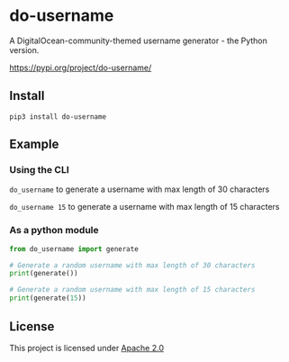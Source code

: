 # do-username

A DigitalOcean-community-themed username generator - the Python version.

https://pypi.org/project/do-username/

## Install

`pip3 install do-username`

## Example

### Using the CLI

`do_username` to generate a username with max length of 30 characters

`do_username 15` to generate a username with max length of 15 characters

### As a python module

```python
from do_username import generate

# Generate a random username with max length of 30 characters
print(generate())

# Generate a random username with max length of 15 characters
print(generate(15))
```

## License

This project is licensed under [Apache 2.0](LICENSE)
